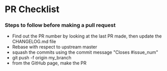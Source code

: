 PR Checklist
============

### Steps to follow before making a pull request
- Find out the PR number by looking at the last PR made, then update the CHANGELOG.md file
- Rebase with respect to upstream master
- squash the commits using the commit message "Closes #issue_num"
- git push -f origin my_branch
- from the GitHub page, make the PR